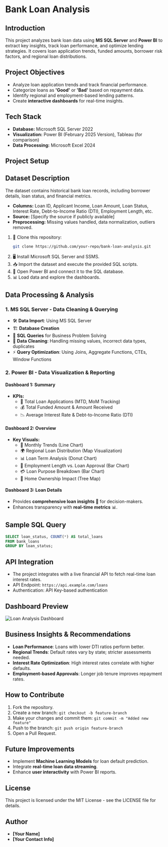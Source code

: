 # Bank Loan Analysis

## Introduction
This project analyzes bank loan data using **MS SQL Server** and **Power BI** to extract key insights, track loan performance, and optimize lending strategies. It covers loan application trends, funded amounts, borrower risk factors, and regional loan distributions.

## Project Objectives
- Analyze loan application trends and track financial performance.
- Categorize loans as **'Good'** or **'Bad'** based on repayment data.
- Identify regional and employment-based lending patterns.
- Create **interactive dashboards** for real-time insights.

## Tech Stack
- **Database:** Microsoft SQL Server 2022
- **Visualization:** Power BI (February 2025 Version), Tableau (for comparison)
- **Data Processing:** Microsoft Excel 2024

## Project Setup

## Dataset Description
The dataset contains historical bank loan records, including borrower details, loan status, and financial metrics.
- **Columns:** Loan ID, Applicant Income, Loan Amount, Loan Status, Interest Rate, Debt-to-Income Ratio (DTI), Employment Length, etc.
- **Source:** [Specify the source if publicly available]
- **Preprocessing:** Missing values handled, data normalization, outliers removed.  
1. 📝 Clone this repository:  
   ```bash
   git clone https://github.com/your-repo/bank-loan-analysis.git
   ```  
2. 🖥 Install Microsoft SQL Server and SSMS.  
3. 📥 Import the dataset and execute the provided SQL scripts.  
4. 📡 Open Power BI and connect it to the SQL database.  
5. 📊 Load data and explore the dashboards.  

## Data Processing & Analysis
### 1. **MS SQL Server - Data Cleaning & Querying**
- 🛠 **Data Import**: Using MS SQL Server
- 🏗 **Database Creation**
- 📜 **SQL Queries** for Business Problem Solving
- 🧹 **Data Cleaning**: Handling missing values, incorrect data types, duplicates
- ⚡ **Query Optimization**: Using Joins, Aggregate Functions, CTEs, Window Functions

### 2. **Power BI - Data Visualization & Reporting**
#### **Dashboard 1: Summary**
- **KPIs:**
  - 📌 Total Loan Applications (MTD, MoM Tracking)
  - 💰 Total Funded Amount & Amount Received
  - 📉 Average Interest Rate & Debt-to-Income Ratio (DTI)

#### **Dashboard 2: Overview**
- **Key Visuals:**
  - 📆 Monthly Trends (Line Chart)
  - 🌍 Regional Loan Distribution (Map Visualization)
  - 📊 Loan Term Analysis (Donut Chart)
  - 👔 Employment Length vs. Loan Approval (Bar Chart)
  - 💳 Loan Purpose Breakdown (Bar Chart)
  - 🏡 Home Ownership Impact (Tree Map)

#### **Dashboard 3: Loan Details**
- Provides **comprehensive loan insights** 🏦 for decision-makers.
- Enhances transparency with **real-time metrics** 📊.

## Sample SQL Query  
```sql
SELECT loan_status, COUNT(*) AS total_loans
FROM bank_loans
GROUP BY loan_status;
```

## API Integration
- The project integrates with a live financial API to fetch real-time loan interest rates.
- API Endpoint: `https://api.example.com/loans`
- Authentication: API Key-based authentication

## Dashboard Preview  
![Loan Analysis Dashboard](images/dashboard_screenshot.png)  

## Business Insights & Recommendations
- **Loan Performance**: Loans with lower DTI ratios perform better.
- **Regional Trends**: Default rates vary by state; stricter assessments needed.
- **Interest Rate Optimization**: High interest rates correlate with higher defaults.
- **Employment-based Approvals**: Longer job tenure improves repayment rates.

## How to Contribute
1. Fork the repository.
2. Create a new branch: `git checkout -b feature-branch`
3. Make your changes and commit them: `git commit -m "Added new feature"`
4. Push to the branch: `git push origin feature-branch`
5. Open a Pull Request.

## Future Improvements
- Implement **Machine Learning Models** for loan default prediction.
- Integrate **real-time loan data streaming**.
- Enhance **user interactivity** with Power BI reports.

## License
This project is licensed under the MIT License - see the LICENSE file for details.

## Author
- **[Your Name]**
- **[Your Contact Info]**
